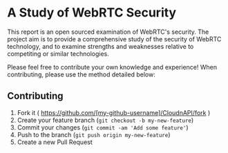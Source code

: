 # A Study of WebRTC Security 

This report is an open sourced examination of WebRTC's security. The project aim is to provide a comprehensive study of the security of WebRTC technology, and to examine strengths and weaknesses relative to competiting or similar technologies.

Please feel free to contribute your own knowledge and experience! When contributing, please use the method detailed below:

## Contributing

1. Fork it ( https://github.com/[my-github-username]/CloudnAPI/fork )
2. Create your feature branch (`git checkout -b my-new-feature`)
3. Commit your changes (`git commit -am 'Add some feature'`)
4. Push to the branch (`git push origin my-new-feature`)
5. Create a new Pull Request